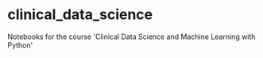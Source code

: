 # clinical_data_science
Notebooks for the course 'Clinical Data Science and Machine Learning with Python'
